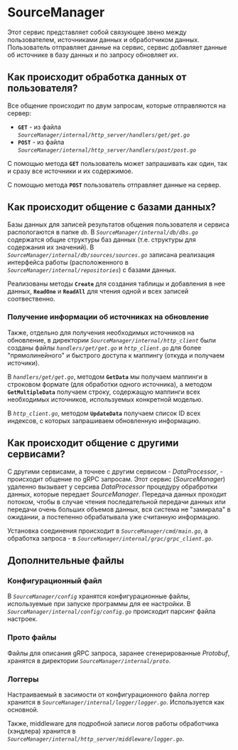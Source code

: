# SourceManager

Этот сервис представляет собой связующее звено между пользователем, источниками данных и обработчиком данных. Пользователь отправляет данные на сервис, сервис добавляет данные об источнике в базу данных и по запросу обновляет их.

## Как происходит обработка данных от пользователя?

Все общение происходит по двум запросам, которые отправляются на сервер:

+ **`GET`** - из файла *`SourceManager/internal/http_server/handlers/get/get.go`*
+ **`POST`** - из файла *`SourceManager/internal/http_server/handlers/post/post.go`*

С помощью метода **`GET`** пользователь может запрашивать как один, так и сразу все источники и их содержимое.

С помощью метода **`POST`** пользователь отправляет данные на сервер.

## Как происходит общение с базами данных?

Базы данных для записей результатов общения пользователя и сервиса распологаются в папке *`db`*. В *`SourceManager/internal/db/dbs.go`* содержатся общие структуры баз данных (т.е. структуры для содержания их значений). В *`SourceManager/internal/db/sources/sources.go`* записана реализация интерфейса работы (расположенного в *`SourceManager/internal/repositories`*) с базами данных.

Реализованы методы **`Create`** для создания таблицы и добавления в нее данных, **`ReadOne`** и **`ReadAll`** для чтения одной и всех записей соотвественно.

### Получение информации об источниках на обновление

Также, отдельно для получения необходимых источников на обновление, в директории *`SourceManager/internal/http_client`* были созданы файлы *`handlers/get/get.go`* и *`http_client.go`* для более "прямолинейного" и быстрого доступа к маппингу (откуда и получаем источики).

В *`handlers/get/get.go`*, методом **`GetData`** мы получаем маппинги в строковом формате (для обработки одного источника), а методом **`GetMultipleData`** получаем строку, содержащую маппинги всех необходимых источников, используемых конкретной моделью.

В *`http_client.go`*, методом **`UpdateData`** получаем список ID всех индексов, с которых запрашиваем обновленную информацию.

## Как происходит общение с другими сервисами?

С другими сервисами, а точнее с другим сервисом - *DataProcessor*, - происходит общение по gRPC запросам. Этот сервис (*SourceManager*) удаленно вызывает у серсива *DataProcessor* процедуру обрабротки данных, которые передает *SourceManager*. Передача данных проходит потоком, чтобы в случае чтения последательной передачи данных или передачи очень больших объемов данных, вся система не "замирала" в ожидании, а постепенно обрабатывала уже считанную информацию.

Установка соединения происходит в *`SourceManager/cmd/main.go`*, а обработка запроса - в *`SourceManager/internal/grpc/grpc_client.go`*.

## Дополнительные файлы
### Конфигурационный файл

В *`SourceManager/config`* хранятся конфигурационные файлы, используемые при запуске программы для ее настройки. В *`SourceManager/internal/config/config.go`* происходит парсинг файла настроек.

### Прото файлы

Файлы для описания gRPC запроса, заранее сгенерированные *Protobuf*, хранятся в директории *`SourceManager/internal/proto`*.

### Логгеры
Настраиваемый в засимости от конфигурационного файла логгер хранится в *`SourceManager/internal/logger/logger.go`*. Используется как основной.

Также, middleware для подробной записи логов работы обработчика (хэндлера) хранится в *`SourceManager/internal/http_server/middleware/logger.go`*.
